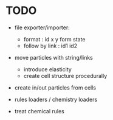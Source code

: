 # TODO

* file exporter/importer:
  * format : id x y form state 
  * follow by link : id1 id2

* move particles with string/links
  * introduce elasticity 
  * create cell structure procedurally

* create in/out particles from cells

* rules loaders / chemistry loaders

* treat chemical rules